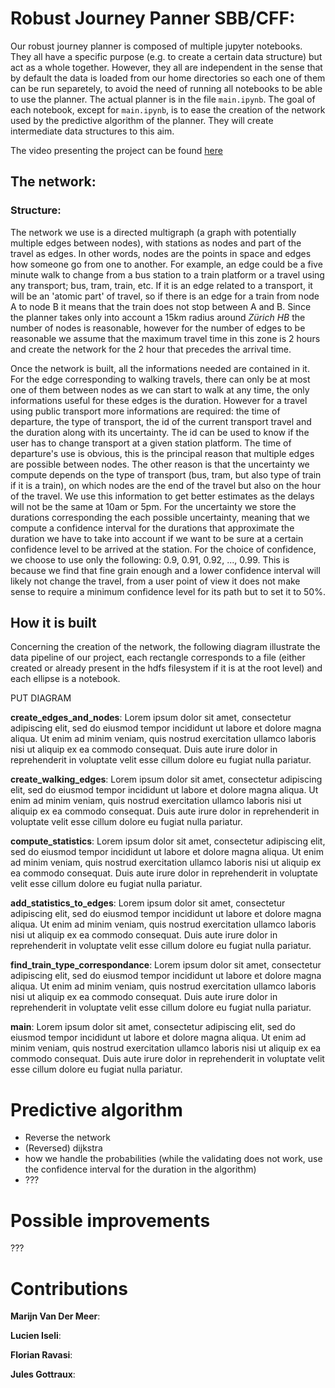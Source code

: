 # Robust Journey Panner SBB/CFF: 

Our robust journey planner is composed of multiple jupyter notebooks. They all have a specific purpose (e.g. to create a certain data structure) but act as a whole together. However, they all are independent in the sense that by default the data is loaded from our home directories so each one of them can be run separetely, to avoid the need of running all notebooks to be able to use the planner. The actual planner is in the file `main.ipynb`. The goal of each notebook, except for `main.ipynb`, is to ease the creation of the network used by the predictive algorithm of the planner. They will create intermediate data structures to this aim.

The video presenting the project can be found [here](https://www.youtube.com/watch?v=Z4xStTFRn4g)

## The network:
### Structure:
The network we use is a directed multigraph (a graph with potentially multiple edges between nodes), with stations as nodes and part of the travel as edges. In other words, nodes are the points in space and edges how someone go from one to another. For example, an edge could be a five minute walk to change from a bus station to a train platform or a travel using any transport; bus, tram, train, etc. If it is an edge related to a transport, it will be an 'atomic part' of travel, so if there is an edge for a train from node A to node B it means that the train does not stop between A and B. Since the planner takes only into account a 15km radius around _Zürich HB_ the number of nodes is reasonable, however for the number of edges to be reasonable we assume that the maximum travel time in this zone is 2 hours and create the network for the 2 hour that precedes the arrival time.

Once the network is built, all the informations needed are contained in it. For the edge corresponding to walking travels, there can only be at most one of them between nodes as we can start to walk at any time, the only informations useful for these edges is the duration. However for a travel using public transport more informations are required: the time of departure, the type of transport, the id of the current transport travel and the duration along with its uncertainty. The id can be used to know if the user has to change transport at a given station platform. The time of departure's use is obvious, this is the principal reason that multiple edges are possible between nodes. The other reason is that the uncertainty we compute depends on the type of transport (bus, tram, but also type of train if it is a train), on which nodes are the end of the travel but also on the hour of the travel. We use this information to get better estimates as the delays will not be the same at 10am or 5pm. For the uncertainty we store the durations corresponding the each possible uncertainty, meaning that we compute a confidence interval for the durations that approximate the duration we have to take into account if we want to be sure at a certain confidence level to be arrived at the station. For the choice of confidence, we choose to use only the following: 0.9, 0.91, 0.92, ..., 0.99. This is because we find that fine grain enough and a lower confidence interval will likely not change the travel, from a user point of view it does not make sense to require a minimum confidence level for its path but to set it to 50%.

## How it is built
Concerning the creation of the network, the following diagram illustrate the data pipeline of our project, each rectangle corresponds to a file (either created or already present in the hdfs filesystem if it is at the root level) and each ellipse is a notebook.

PUT DIAGRAM

**create_edges_and_nodes**: Lorem ipsum dolor sit amet, consectetur adipiscing elit, sed do eiusmod tempor incididunt ut labore et dolore magna aliqua. Ut enim ad minim veniam, quis nostrud exercitation ullamco laboris nisi ut aliquip ex ea commodo consequat. Duis aute irure dolor in reprehenderit in voluptate velit esse cillum dolore eu fugiat nulla pariatur.

**create_walking_edges**: Lorem ipsum dolor sit amet, consectetur adipiscing elit, sed do eiusmod tempor incididunt ut labore et dolore magna aliqua. Ut enim ad minim veniam, quis nostrud exercitation ullamco laboris nisi ut aliquip ex ea commodo consequat. Duis aute irure dolor in reprehenderit in voluptate velit esse cillum dolore eu fugiat nulla pariatur.

**compute_statistics**: Lorem ipsum dolor sit amet, consectetur adipiscing elit, sed do eiusmod tempor incididunt ut labore et dolore magna aliqua. Ut enim ad minim veniam, quis nostrud exercitation ullamco laboris nisi ut aliquip ex ea commodo consequat. Duis aute irure dolor in reprehenderit in voluptate velit esse cillum dolore eu fugiat nulla pariatur.

**add_statistics_to_edges**: Lorem ipsum dolor sit amet, consectetur adipiscing elit, sed do eiusmod tempor incididunt ut labore et dolore magna aliqua. Ut enim ad minim veniam, quis nostrud exercitation ullamco laboris nisi ut aliquip ex ea commodo consequat. Duis aute irure dolor in reprehenderit in voluptate velit esse cillum dolore eu fugiat nulla pariatur.

**find_train_type_correspondance**: Lorem ipsum dolor sit amet, consectetur adipiscing elit, sed do eiusmod tempor incididunt ut labore et dolore magna aliqua. Ut enim ad minim veniam, quis nostrud exercitation ullamco laboris nisi ut aliquip ex ea commodo consequat. Duis aute irure dolor in reprehenderit in voluptate velit esse cillum dolore eu fugiat nulla pariatur.

**main**: Lorem ipsum dolor sit amet, consectetur adipiscing elit, sed do eiusmod tempor incididunt ut labore et dolore magna aliqua. Ut enim ad minim veniam, quis nostrud exercitation ullamco laboris nisi ut aliquip ex ea commodo consequat. Duis aute irure dolor in reprehenderit in voluptate velit esse cillum dolore eu fugiat nulla pariatur.

# Predictive algorithm
- Reverse the network
- (Reversed) dijkstra
- how we handle the probabilities (while the validating does not work, use the confidence interval for the duration in the algorithm)
- ???

# Possible improvements
???

# Contributions
**Marijn Van Der Meer**:

**Lucien Iseli**:

**Florian Ravasi**:

**Jules Gottraux**: